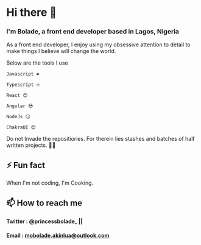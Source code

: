 # Hi there 👋

### I'm Bolade, a front end developer based in Lagos, Nigeria

As a front end developer, I enjoy using my obsessive attention to detail to make things I believe will change the world. 

Below are the tools I use

```
Javascript ❤
```
```
Typescript 🔥
```

```
React 😍
```
```
Angular 😎
```
```
NodeJs 😏
```

```
ChakraUI 😊
```

Do not Invade the repositiories. For therein lies stashes and batches of half written projects. 🤣🤣

## ⚡ Fun fact
When I'm not coding, I'm Cooking. 

##  📫 How to reach me
#### Twitter : @princessbolade_  || 
#### Email : mobolade.akinlua@outlook.com

<!--
**princessbolade/princessbolade** is a ✨ _special_ ✨ repository because its `README.md` (this file) appears on your GitHub profile.

Here are some ideas to get you started:

- 🔭 I’m currently working on ...
- 🌱 I’m currently learning ...
- 👯 I’m looking to collaborate on ...
- 🤔 I’m looking for help with ...
- 💬 Ask me about ...
- 📫 How to reach me: ...
- 😄 Pronouns: ...
- ⚡ Fun fact: ...
-->

